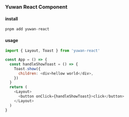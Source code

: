 ### Yuwan React Component

#### install
```javascript
pnpm add yuwan-react
```

#### usage
```javascript
import { Layout, Toast } from 'yuwan-react'

const App = () => {
  const handleShowToast = () => {
    Toast.show({
      children: <div>hellow world</div>,
    })
  }
  return (
    <Layout>
      <button onClick={handleShowToast}>click</button>
    </Layout>
  )
}
```
